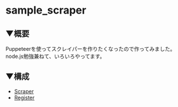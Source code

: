 # sample_scraper

## ▼概要
Puppeteerを使ってスクレイパーを作りたくなったので作ってみました。  
node.js勉強兼ねて、いろいろやってます。

## ▼構成
* [Scraper](scraper/README.md)  
* [Register](register/README.md)
